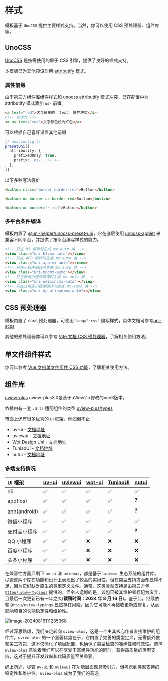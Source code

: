 # 样式

模板基于 `UnoCSS` 提供主要样式支持。当然，你可以使用 CSS 预处理器、组件库等。

## UnoCSS

[UnoCSS](https://unocss.dev/) 是按需使用的原子 CSS 引擎，提供了良好的样式支持。

本模版已为其他预设启用 [attributify 模式](https://unocss.dev/presets/attributify#attributify-mode)。

### 属性前缀

由于第三方组件库组件样式和 unocss attributify 模式冲突，已在配置中为 attributify 模式添加 `us-` 前缀。

```html
<a text="red">这与链接的 `text` 属性冲突</a>
<!-- 修改为 -->
<a us-text="red">文字颜色设为红色</a>
```

可以根据自己喜好设置其他前缀

```ts
// uno.config.ts
presetUni({
  attributify: {
    prefixedOnly: true,
    prefix: 'us-', // <--
  },
})
```

以下多种写法等价

```html
<button class="border border-red">Button</button>

<button us-border us-border-red>Button</button>

<button us-border="~ red">Button</button>
```

### 多平台条件编译

模板内置了 [@uni-helper/unocss-preset-uni](https://github.com/uni-helper/unocss-preset-uni)，它在底层使用 [unocss-applet](https://github.com/unocss-applet/unocss-applet) 来兼容不同平台，并提供了按平台编写样式的能力。

```html
<!-- 只在 H5 编译时生成 mx-auto 类 -->
<view class="uni-h5:mx-auto"></view>
<!-- 只在 APP 编译时生成 mx-auto 类 -->
<view class="uni-app:mx-auto"></view>
<!-- 只在小程序编译时生成 mx-auto 类 -->
<view class="uni-mp:mx-auto"></view>
<!-- 只在微信小程序编译时生成 mx-auto 类 -->
<view class="uni-weixin:mx-auto"></view>
<!-- 只在支付宝小程序编译时生成 mx-auto 类 -->
<view class="uni-mp-alipay:mx-auto"></view>
```

## CSS 预处理器

模板内置了 scss 预处理器，可使用 `lang="scss"` 编写样式，具体文档可参考[uni-scss](https://zh.uniapp.dcloud.io/collocation/uni-scss.html)

其他的预处理器你可以参考 [Vite 文档 CSS 预处理器](https://cn.vitejs.dev/guide/features.html#css-pre-processors)，了解相关使用方法。

## 单文件组件样式

你可以参考 [Vue 文档单文件组件 CSS 功能](https://cn.vuejs.org/api/sfc-css-features.html)，了解相关使用方法。

## 组件库

[uview-plus](https://github.com/ijry/uview-plus) uview-plus3.0是基于uView2.x修改的vue3版本。

依赖内有一套 `.d.ts` 适配组件的类型 [uview-plus/types](https://github.com/ijry/uview-plus/tree/master/src/uni_modules/uview-plus/types)

市面上还有很多优秀的 ui 框架，例如但不止：

- uv-ui - [文档地址](https://www.uvui.cn/)
- uviewui - [文档地址](https://www.uviewui.com/)
- Wot Design Uni - [文档地址](https://wot-design-uni.netlify.app/)
- TuniaoUI - [文档地址](https://vue3.tuniaokj.com/zh-CN/)
- nutui - [文档地址](https://nutui-uniapp.netlify.app/)

### 多端支持情况

| UI 框架      | [uv-ui](https://www.uvui.cn/) | [uviewui](https://www.uviewui.com/) | [wot-ui](https://wot-design-uni.netlify.app/) | [TuniaoUI](https://vue3.tuniaokj.com/) | [nutui](https://nutui-uniapp.netlify.app/) |
| :----------- | :---------------------------- | :---------------------------------- | :-------------------------------------------- | :------------------------------------- | ------------------------------------------ |
| h5           | ✅                            | ✅                                  | ✅                                            | ✅                                     | ✅                                         |
| app(ios)     | ✅                            | ✅                                  | ✅                                            | ✅                                     | ❓                                         |
| app(android) | ✅                            | ✅                                  | ✅                                            | ✅                                     | ❓                                         |
| 微信小程序   | ✅                            | ✅                                  | ✅                                            | ✅                                     | ✅                                         |
| 支付宝小程序 | ✅                            | ✅                                  | ✅                                            | ✅                                     | ❓                                         |
| QQ 小程序    | ✅                            | ✅                                  | ❌                                            | ❌                                     | ❌                                         |
| 百度小程序   | ✅                            | ✅                                  | ❌                                            | ❌                                     | ❌                                         |
| 头条小程序   | ✅                            | ✅                                  | ❌                                            | ❌                                     | ❌                                         |

在兼容性方面只剩下 `uv-ui` 和 `uviewui`，都是基于 `uviewui` 生态系统的组件库。尽管这两个库在功能和设计上表现出了较高的实用性，但在类型支持方面却显得不足，因为它们缺乏原生的类型定义文件。通常，这类类型支持是由第三方包 [`@ttou/uview-typings`](https://www.npmjs.com/package/@ttou/uview-typings) 提供的，但令人遗憾的是，该包已被其维护者标记为废弃，且最后一次更新已有一年之久(**截稿时间：2024 年 8 月 16 日**)。鉴于此，继续依赖 `@ttou/uview-typings` 显然存在风险，因为它可能不再接收更新或修复，从而影响项目的长期稳定性和维护性。

![image-20240816111235368](https://upic.fassr.com/uPic/2024-08-16/11:12:38-aGukXA_image-20240816111235368.png)

经过深思熟虑，我们决定转向 `uview-plus`，这是一个由其核心作者直接维护的组件库。`uview-plus` 的一个显著优势在于，它内置了完善的类型定义，无需额外依赖第三方包，这不仅简化了项目配置，也确保了类型检查的准确性和时效性。选择 `uview-plus` 意味着我们可以在享受丰富组件功能的同时，获得高质量的类型支持，这对于提升开发效率和代码质量至关重要。

综上所述，尽管 `uv-ui` 和 `uviewui` 在功能层面颇具吸引力，但考虑到类型支持的稳定性和维护性，`uview-plus` 成为了我们的首选。

[//]: # 'TODO：备选 ui 库'
[//]: # '如果你司不需要考虑其他平台.....'
